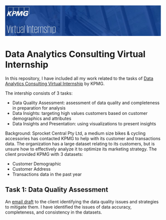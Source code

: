 ![](https://github.com/yeegorski/KPMG_virtual_intership/blob/main/KPMG%20internship.JPG)
# Data Analytics Consulting Virtual Internship
In this repository, I have included all my work related to the tasks of [Data Analytics Consulting Virtual Internship](https://www.theforage.com/virtual-internships/theme/m7W4GMqeT3bh9Nb2c/KPMG-Data-Analytics-Virtual-Internship) by KPMG.

The intership consists of 3 tasks:
* Data Quality Assessment: assessment of data quality and completeness in preparation for analysis
* Data Insights: targeting high values customers based on customer demographics and attributes
* Data Insights and Presentation: using visualizations to present insights

Background:
Sprocket Central Pty Ltd, a medium size bikes & cycling accessories has contacted KPMG to help with its customer and transactions data. The organization has a large dataset relating to its customers, but is unsure how to effectively analyze it to optimize its marketing strategy. The client provided KPMG with 3 datasets:
* Customer Demographic
* Customer Address
* Transactions data in the past year

## Task 1: Data Quality Assessment
  An [email draft](https://github.com/yeegorski/KPMG_virtual_intership/blob/main/Task%201.%20Data%20Quality%20Assessment.md) to the client identifying the data quality issues and strategies to mitigate them. I have identified the issues of data accuracy, completeness, and consistency in the datasets.
